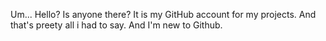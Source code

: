Um... Hello? Is anyone there? It is my GitHub account for my projects. And that's preety all i had to say. And I'm new to Github.
